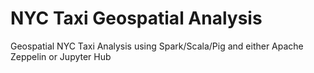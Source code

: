 # NYC Taxi Geospatial Analysis

Geospatial NYC Taxi Analysis using Spark/Scala/Pig and either Apache Zeppelin or Jupyter Hub
